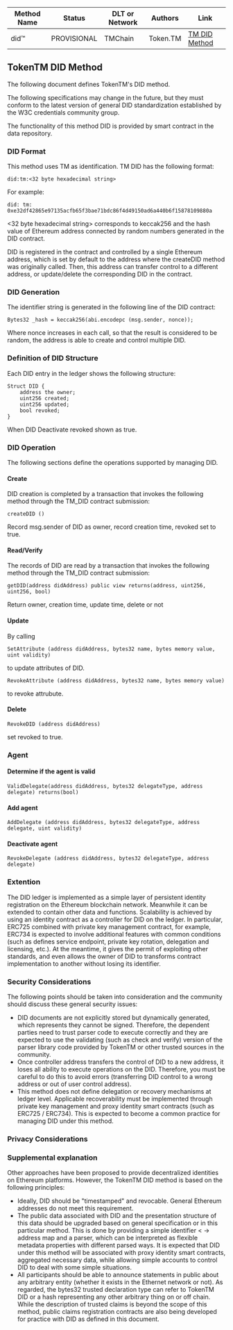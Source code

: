 
Method Name| Status | DLT or Network | Authors | Link
---|---|---|---|---
did:tm: | PROVISIONAL | TMChain | Token.TM | [TM DID Method](https://github.com/TokenTM/TM-DID)


## TokenTM DID Method
The following document defines TokenTM's DID method.

The following specifications may change in the future, but they must conform to the latest version of general DID standardization established by the W3C credentials community group.

The functionality of this method DID is provided by smart contract in the data repository.

### DID Format
This method uses TM as identification. TM DID has the following format:

```
did:tm:<32 byte hexadecimal string>
```

For example:

```
did: tm: 0xe32df42865e97135acfb65f3bae71bdc86f4d49150ad6a440b6f15878109880a
```

<32 byte hexadecimal string> corresponds to keccak256 and the hash value of Ethereum address connected by random numbers generated in the DID contract.

DID is registered in the contract and controlled by a single Ethereum address, which is set by default to the address where the createDID method was originally called. Then, this address can transfer control to a different address, or update/delete the corresponding DID in the contract.
### DID Generation
The identifier string is generated in the following line of the DID contract:

```
Bytes32 _hash = keccak256(abi.encodepc (msg.sender, nonce));
```

Where nonce increases in each call, so that the result is considered to be random, the address is able to create and control multiple DID.

### Definition of DID Structure 
Each DID entry in the ledger shows the following structure:
```
Struct DID {
	address the owner;
	uint256 created;
	uint256 updated;
	bool revoked;
}
```

When DID Deactivate revoked shown as true.

### DID Operation
The following sections define the operations supported by managing DID.
#### Create
DID creation is completed by a transaction that invokes the following method through the TM_DID contract submission:

```
createDID ()
```

Record msg.sender of DID as owner, record creation time, revoked set to true.

#### Read/Verify
The records of DID are read by a transaction that invokes the following method through the TM_DID contract submission:
```
getDID(address didAddress) public view returns(address, uint256, uint256, bool)
```

Return owner, creation time, update time, delete or not
#### Update
By calling 
```
SetAttribute (address didAddress, bytes32 name, bytes memory value, uint validity)
```
to update attributes of DID.
```
RevokeAttribute (address didAddress, bytes32 name, bytes memory value)
```
to revoke attrubute.
#### Delete
```
RevokeDID (address didAddress)
```
set revoked to true.

### Agent
#### Determine if the agent is valid

```
ValidDelegate(address didAddress, bytes32 delegateType, address delegate) returns(bool)
```
#### Add agent
```
AddDelegate (address didAddress, bytes32 delegateType, address delegate, uint validity)
```
#### Deactivate agent

```
RevokeDelegate (address didAddress, bytes32 delegateType, address delegate)
```

### Extention
The DID ledger is implemented as a simple layer of persistent identity registration on the Ethereum blockchain network. Meanwhile it can be extended to contain other data and functions. Scalability is achieved by using an identity contract as a controller for DID on the ledger. In particular, ERC725 combined with private key management contract, for example, ERC734 is expected to involve additional features with common conditions (such as defines service endpoint, private key rotation, delegation and licensing, etc.). At the meantime, it gives the permit of exploiting other standards, and even allows the owner of DID to transforms contract implementation to another without losing its identifier.
### Security Considerations
The following points should be taken into consideration and the community should discuss these general security issues:

- DID documents are not explicitly stored but dynamically generated, which represents they cannot be signed. Therefore, the dependent parties need to trust parser code to execute correctly and they are expected to use the validating (such as check and verify) version of the parser library code provided by TokenTM or other trusted sources in the community.
- Once controller address transfers the control of DID to a new address, it loses all ability to execute operations on the DID. Therefore, you must be careful to do this to avoid errors (transferring DID control to a wrong address or out of user control address).
- This method does not define delegation or recovery mechanisms at ledger level. Applicable recoverability must be implemented through private key management and proxy identity smart contracts (such as ERC725 / ERC734). This is expected to become a common practice for managing DID under this method.
### Privacy Considerations
### Supplemental explanation
Other approaches have been proposed to provide decentralized identities on Ethereum platforms. However, the TokenTM DID method is based on the following principles:
- Ideally, DID should be "timestamped" and revocable. General Ethereum addresses do not meet this requirement.
- The public data associated with DID and the presentation structure of this data should be upgraded based on general specification or in this particular method. This is done by providing a simple identifier < -> address map and a parser, which can be interpreted as flexible metadata properties with different parsed ways. It is expected that DID under this method will be associated with proxy identity smart contracts, aggregated necessary data, while allowing simple accounts to control DID to deal with some simple situations.
- All participants should be able to announce statements in public about any arbitrary entity (whether it exists in the Ethernet network or not). As regarded, the bytes32 trusted declaration type can refer to TokenTM DID or a hash representing any other arbitrary thing on or off chain. While the description of trusted claims is beyond the scope of this method, public claims registration contracts are also being developed for practice with DID as defined in this document.
